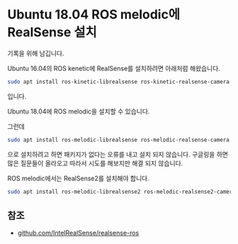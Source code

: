 # Ubuntu 18.04 ROS melodic에 RealSense 설치

기록을 위해 남깁니다.

Ubuntu 16.04의 ROS kenetic에 RealSense를 설치하려면 아래처럼 해왔습니다.

```sh
sudo apt install ros-kinetic-librealsense ros-kinetic-realsense-camera
```

입니다.

Ubuntu 18.04에 ROS melodic을 설치할 수 있습니다.

그런데

```sh
sudo apt install ros-melodic-librealsense ros-melodic-realsense-camera
```

으로 설치하려고 하면 패키지가 없다는 오류를 내고 설치 되지 않습니다. 구글링을 하면 많은 질문들이 올라오고 따라서 시도를 해보지만 해결 되지 않습니다.

ROS melodic에서는 RealSense2를 설치해야 합니다.

```sh
sudo apt install ros-melodic-librealsense2 ros-melodic-realsense2-camera
```

## 참조

- [github.com/IntelRealSense/realsense-ros](https://github.com/IntelRealSense/realsense-ros?fbclid=IwAR3ZCG4d4KQJLcIVMTxKt0QN-sQ48L9N9OxRThwwTyXgdbw4hijlrW-arlI)